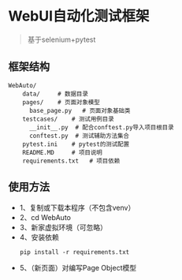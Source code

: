 # WebUI自动化测试框架
>基于selenium+pytest


## 框架结构
```shell script
WebAuto/
    data/     # 数据目录
    pages/    # 页面对象模型
      base_page.py   # 页面对象基础类
    testcases/    # 测试用例目录
      __init__.py  # 配合conftest.py导入项目根目录
      conftest.py  # 测试辅助方法集合
    pytest.ini    # pytest的测试配置
    README.MD     # 项目说明
    requirements.txt   # 项目依赖
```

## 使用方法
- 1、复制或下载本程序（不包含venv）
- 2、cd WebAuto
- 3、新家虚拟环境（可忽略）
- 4、安装依赖
    ```shell script
    pip install -r requirements.txt
    ```
- 5、（新页面）对编写Page Object模型
